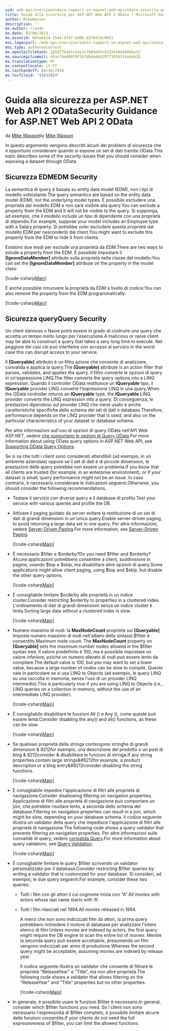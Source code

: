 ```yaml
---
uid: web-api/overview/odata-support-in-aspnet-web-api/odata-security-guidance
title: Guida alla sicurezza per ASP.NET Web API 2 OData | Microsoft Docs
author: MikeWasson
description: ''
ms.author: riande
ms.date: 02/06/2013
ms.assetid: b91e6424-1544-4747-bd0b-d1f8418c9653
msc.legacyurl: /web-api/overview/odata-support-in-aspnet-web-api/odata-security-guidance
msc.type: authoredcontent
ms.openlocfilehash: 2a5b776a81cb3e3cf809dd3c4229448988086a32
ms.sourcegitcommit: 45ac74e400f9f2b7dbded66297730f6f14a4eb25
ms.translationtype: MT
ms.contentlocale: it-IT
ms.lasthandoff: 08/16/2018
ms.locfileid: "41833924"
---
```

<a name="security-guidance-for-aspnet-web-api-2-odata"></a><span data-ttu-id="78fe5-102">Guida alla sicurezza per ASP.NET Web API 2 OData</span><span class="sxs-lookup"><span data-stu-id="78fe5-102">Security Guidance for ASP.NET Web API 2 OData</span></span>
====================
<span data-ttu-id="78fe5-103">da [Mike Wasson](https://github.com/MikeWasson)</span><span class="sxs-lookup"><span data-stu-id="78fe5-103">by [Mike Wasson](https://github.com/MikeWasson)</span></span>

<span data-ttu-id="78fe5-104">In questo argomento vengono descritti alcuni dei problemi di sicurezza che è opportuno considerare quando si espone un set di dati tramite OData.</span><span class="sxs-lookup"><span data-stu-id="78fe5-104">This topic describes some of the security issues that you should consider when exposing a dataset through OData.</span></span>

## <a name="edm-security"></a><span data-ttu-id="78fe5-105">Sicurezza EDM</span><span class="sxs-lookup"><span data-stu-id="78fe5-105">EDM Security</span></span>

<span data-ttu-id="78fe5-106">La semantica di query è basata su entity data model (EDM), non i tipi di modello sottostante.</span><span class="sxs-lookup"><span data-stu-id="78fe5-106">The query semantics are based on the entity data model (EDM), not the underlying model types.</span></span> <span data-ttu-id="78fe5-107">È possibile escludere una proprietà dal modello EDM e non sarà visibile alla query.</span><span class="sxs-lookup"><span data-stu-id="78fe5-107">You can exclude a property from the EDM and it will not be visible to the query.</span></span> <span data-ttu-id="78fe5-108">Si supponga, ad esempio, che il modello include un tipo di dipendente con una proprietà di stipendio.</span><span class="sxs-lookup"><span data-stu-id="78fe5-108">For example, suppose your model includes an Employee type with a Salary property.</span></span> <span data-ttu-id="78fe5-109">Si potrebbe voler escludere questa proprietà dal modello EDM per nasconderlo dai client.</span><span class="sxs-lookup"><span data-stu-id="78fe5-109">You might want to exclude this property from the EDM to hide it from clients.</span></span>

<span data-ttu-id="78fe5-110">Esistono due modi per esclude una proprietà da EDM.</span><span class="sxs-lookup"><span data-stu-id="78fe5-110">There are two ways to exlude a property from the EDM.</span></span> <span data-ttu-id="78fe5-111">È possibile impostare il **[IgnoreDataMember]** attributo sulla proprietà nella classe del modello:</span><span class="sxs-lookup"><span data-stu-id="78fe5-111">You can set the **[IgnoreDataMember]** attribute on the property in the model class:</span></span>

[!code-csharp[Main](odata-security-guidance/samples/sample1.cs)]

<span data-ttu-id="78fe5-112">È anche possibile rimuovere la proprietà da EDM a livello di codice:</span><span class="sxs-lookup"><span data-stu-id="78fe5-112">You can also remove the property from the EDM programmatically:</span></span>

[!code-csharp[Main](odata-security-guidance/samples/sample2.cs)]

## <a name="query-security"></a><span data-ttu-id="78fe5-113">Sicurezza query</span><span class="sxs-lookup"><span data-stu-id="78fe5-113">Query Security</span></span>

<span data-ttu-id="78fe5-114">Un client dannoso o Naive potrà essere in grado di costruire una query che accetta un tempo molto lungo per l'esecuzione.</span><span class="sxs-lookup"><span data-stu-id="78fe5-114">A malicious or naive client may be able to construct a query that takes a very long time to execute.</span></span> <span data-ttu-id="78fe5-115">Nel peggiore dei casi ciò può interferire con accesso al servizio.</span><span class="sxs-lookup"><span data-stu-id="78fe5-115">In the worst case this can disrupt access to your service.</span></span>

<span data-ttu-id="78fe5-116">Il **[Queryable]** attributo è un filtro azione che consente di analizzare, convalida e applica la query.</span><span class="sxs-lookup"><span data-stu-id="78fe5-116">The **[Queryable]** attribute is an action filter that parses, validates, and applies the query.</span></span> <span data-ttu-id="78fe5-117">Il filtro converte le opzioni di query in un'espressione LINQ.</span><span class="sxs-lookup"><span data-stu-id="78fe5-117">The filter converts the query options into a LINQ expression.</span></span> <span data-ttu-id="78fe5-118">Quando il controller OData restituisce un **IQueryable** tipo, il **IQueryable** provider LINQ converte l'espressione LINQ in una query.</span><span class="sxs-lookup"><span data-stu-id="78fe5-118">When the OData controller returns an **IQueryable** type, the **IQueryable** LINQ provider converts the LINQ expression into a query.</span></span> <span data-ttu-id="78fe5-119">Di conseguenza, le prestazioni dipendono sul provider LINQ che viene usato e anche caratteristiche specifiche dello schema del set di dati o database.</span><span class="sxs-lookup"><span data-stu-id="78fe5-119">Therefore, performance depends on the LINQ provider that is used, and also on the particular characteristics of your dataset or database schema.</span></span>

<span data-ttu-id="78fe5-120">Per altre informazioni sull'uso di opzioni di query OData nell'API Web ASP.NET, vedere [che supportano le opzioni di Query OData](supporting-odata-query-options.md).</span><span class="sxs-lookup"><span data-stu-id="78fe5-120">For more information about using OData query options in ASP.NET Web API, see [Supporting OData Query Options](supporting-odata-query-options.md).</span></span>

<span data-ttu-id="78fe5-121">Se si sa che tutti i client sono considerati attendibili (ad esempio, in un ambiente aziendale) oppure se il set di dati è di piccole dimensioni, le prestazioni delle query potrebbe non essere un problema.</span><span class="sxs-lookup"><span data-stu-id="78fe5-121">If you know that all clients are trusted (for example, in an enterprise environment), or if your dataset is small, query performance might not be an issue.</span></span> <span data-ttu-id="78fe5-122">In caso contrario, è necessario considerare le indicazioni seguenti.</span><span class="sxs-lookup"><span data-stu-id="78fe5-122">Otherwise, you should consider the following recommendations.</span></span>

- <span data-ttu-id="78fe5-123">Testare il servizio con diverse query e il database di profilo.</span><span class="sxs-lookup"><span data-stu-id="78fe5-123">Test your service with various queries and profile the DB.</span></span>
- <span data-ttu-id="78fe5-124">Attivare il paging guidato da server evitare la restituzione di un set di dati di grandi dimensioni in un'unica query.</span><span class="sxs-lookup"><span data-stu-id="78fe5-124">Enable server-driven paging, to avoid returning a large data set in one query.</span></span> <span data-ttu-id="78fe5-125">Per altre informazioni, vedere [Server-Driven Paging](supporting-odata-query-options.md#server-paging).</span><span class="sxs-lookup"><span data-stu-id="78fe5-125">For more information, see [Server-Driven Paging](supporting-odata-query-options.md#server-paging).</span></span> 

    [!code-csharp[Main](odata-security-guidance/samples/sample3.cs)]
- <span data-ttu-id="78fe5-126">È necessario $filter e $orderby?</span><span class="sxs-lookup"><span data-stu-id="78fe5-126">Do you need $filter and $orderby?</span></span> <span data-ttu-id="78fe5-127">Alcune applicazioni potrebbero consentire a client, suddivisione in pagine, usando $top e $skip, ma disabilitare altre opzioni di query.</span><span class="sxs-lookup"><span data-stu-id="78fe5-127">Some applications might allow client paging, using $top and $skip, but disable the other query options.</span></span> 

    [!code-csharp[Main](odata-security-guidance/samples/sample4.cs)]
- <span data-ttu-id="78fe5-128">È consigliabile limitare $orderby alle proprietà in un indice cluster.</span><span class="sxs-lookup"><span data-stu-id="78fe5-128">Consider restricting $orderby to properties in a clustered index.</span></span> <span data-ttu-id="78fe5-129">L'ordinamento di dati di grandi dimensioni senza un indice cluster è lenta.</span><span class="sxs-lookup"><span data-stu-id="78fe5-129">Sorting large data without a clustered index is slow.</span></span> 

    [!code-csharp[Main](odata-security-guidance/samples/sample5.cs)]
- <span data-ttu-id="78fe5-130">Numero massimo di nodi: la **MaxNodeCount** proprietà sul **[Queryable]** Imposta numero massimo di nodi nell'albero della sintassi $filter è consentito.</span><span class="sxs-lookup"><span data-stu-id="78fe5-130">Maximum node count: The **MaxNodeCount** property on **[Queryable]** sets the maximum number nodes allowed in the $filter syntax tree.</span></span> <span data-ttu-id="78fe5-131">Il valore predefinito è 100, ma è possibile impostare un valore inferiore, poiché un numero elevato di nodi può essere lento da compilare.</span><span class="sxs-lookup"><span data-stu-id="78fe5-131">The default value is 100, but you may want to set a lower value, because a large number of nodes can be slow to compile.</span></span> <span data-ttu-id="78fe5-132">Questo vale in particolare se si usa LINQ to Objects (ad esempio, le query LINQ su una raccolta in memoria, senza l'uso di un provider LINQ intermedio).</span><span class="sxs-lookup"><span data-stu-id="78fe5-132">This is particularly true if you are using LINQ to Objects (i.e., LINQ queries on a collection in memory, without the use of an intermediate LINQ provider).</span></span> 

    [!code-csharp[Main](odata-security-guidance/samples/sample6.cs)]
- <span data-ttu-id="78fe5-133">È consigliabile disabilitare le funzioni All () e Any (), come queste può essere lenta.</span><span class="sxs-lookup"><span data-stu-id="78fe5-133">Consider disabling the any() and all() functions, as these can be slow.</span></span> 

    [!code-csharp[Main](odata-security-guidance/samples/sample7.cs)]
- <span data-ttu-id="78fe5-134">Se qualsiasi proprietà della stringa contengono stringhe di grandi dimensioni & 8212for esempio, una descrizione del prodotto o un post di blog & 8212consider & disabilitare le funzioni di stringa.</span><span class="sxs-lookup"><span data-stu-id="78fe5-134">If any string properties contain large strings&#8212for example, a product description or a blog entry&#8212consider disabling the string functions.</span></span> 

    [!code-csharp[Main](odata-security-guidance/samples/sample8.cs)]
- <span data-ttu-id="78fe5-135">È consigliabile impedire l'applicazione di filtri alle proprietà di navigazione.</span><span class="sxs-lookup"><span data-stu-id="78fe5-135">Consider disallowing filtering on navigation properties.</span></span> <span data-ttu-id="78fe5-136">Applicazione di filtri alle proprietà di navigazione può comportare un join, che potrebbe risultare lento, a seconda dello schema del database.</span><span class="sxs-lookup"><span data-stu-id="78fe5-136">Filtering on navigation properties can result in a join, which might be slow, depending on your database schema.</span></span> <span data-ttu-id="78fe5-137">Il codice seguente illustra un validator della query che impedisce l'applicazione di filtri alle proprietà di navigazione.</span><span class="sxs-lookup"><span data-stu-id="78fe5-137">The following code shows a query validator that prevents filtering on navigation properties.</span></span> <span data-ttu-id="78fe5-138">Per altre informazioni sulle convalide di query, vedere [convalida Query](supporting-odata-query-options.md#query-validation).</span><span class="sxs-lookup"><span data-stu-id="78fe5-138">For more information about query validators, see [Query Validation](supporting-odata-query-options.md#query-validation).</span></span> 

    [!code-csharp[Main](odata-security-guidance/samples/sample9.cs)]
- <span data-ttu-id="78fe5-139">È consigliabile limitare le query $filter scrivendo un validator personalizzato per il database.</span><span class="sxs-lookup"><span data-stu-id="78fe5-139">Consider restricting $filter queries by writing a validator that is customized for your database.</span></span> <span data-ttu-id="78fe5-140">Si consideri, ad esempio, le due query seguenti:</span><span class="sxs-lookup"><span data-stu-id="78fe5-140">For example, consider these two queries:</span></span> 

  - <span data-ttu-id="78fe5-141">Tutti i film con gli attori il cui cognome inizia con "A".</span><span class="sxs-lookup"><span data-stu-id="78fe5-141">All movies with actors whose last name starts with ‘A'.</span></span>
  - <span data-ttu-id="78fe5-142">Tutti i film rilasciati nel 1994.</span><span class="sxs-lookup"><span data-stu-id="78fe5-142">All movies released in 1994.</span></span>

    <span data-ttu-id="78fe5-143">A meno che non sono indicizzati film da attori, la prima query potrebbero richiedere il motore di database per analizzare l'intero elenco di film.</span><span class="sxs-lookup"><span data-stu-id="78fe5-143">Unless movies are indexed by actors, the first query might require the DB engine to scan the entire list of movies.</span></span> <span data-ttu-id="78fe5-144">Mentre la seconda query può essere accettabile, presumendo un film vengono indicizzati per anno di produzione.</span><span class="sxs-lookup"><span data-stu-id="78fe5-144">Whereas the second query might be acceptable, assuming movies are indexed by release year.</span></span>

    <span data-ttu-id="78fe5-145">Il codice seguente illustra un validator che consente di filtrare le proprietà "ReleaseYear" e "Title", ma non altre proprietà.</span><span class="sxs-lookup"><span data-stu-id="78fe5-145">The following code shows a validator that allows filtering on the "ReleaseYear" and "Title" properties but no other properties.</span></span>

    [!code-csharp[Main](odata-security-guidance/samples/sample10.cs)]
- <span data-ttu-id="78fe5-146">In generale, è possibile usare le funzioni $filter è necessario.</span><span class="sxs-lookup"><span data-stu-id="78fe5-146">In general, consider which $filter functions you need.</span></span> <span data-ttu-id="78fe5-147">Se i client non sono necessario l'espressività di $filter completo, è possibile limitare alcune delle funzioni consentite.</span><span class="sxs-lookup"><span data-stu-id="78fe5-147">If your clients do not need the full expressiveness of $filter, you can limit the allowed functions.</span></span>
